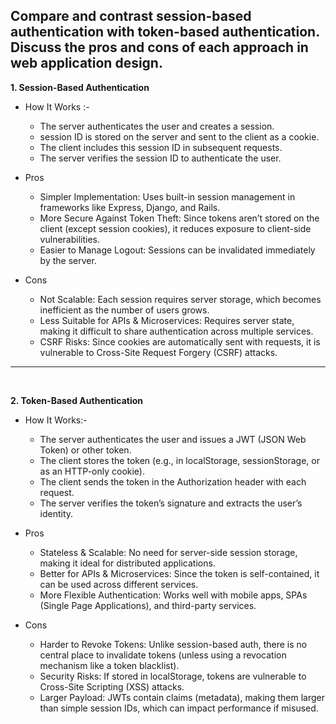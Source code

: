 ## Compare and contrast session-based authentication with token-based authentication. Discuss the pros and cons of each approach in web application design.

**1. Session-Based Authentication** <br>
- How It Works :-
    - The server authenticates the user and creates a session.
    - session ID is stored on the server and sent to the client as a cookie.
    - The client includes this session ID in subsequent requests.
    - The server verifies the session ID to authenticate the user.

- Pros
    - Simpler Implementation: Uses built-in session management in frameworks like Express, Django, and Rails.
    - More Secure Against Token Theft: Since tokens aren’t stored on the client (except session cookies), it reduces exposure to client-side vulnerabilities.
    - Easier to Manage Logout: Sessions can be invalidated immediately by the server.

- Cons
    - Not Scalable: Each session requires server storage, which becomes inefficient as the number of users grows.
    - Less Suitable for APIs & Microservices: Requires server state, making it difficult to share authentication across multiple services.
    - CSRF Risks: Since cookies are automatically sent with requests, it is vulnerable to Cross-Site Request Forgery (CSRF) attacks.

---

<br>

**2. Token-Based Authentication**
- How It Works:-
    - The server authenticates the user and issues a JWT (JSON Web Token) or other token.
    - The client stores the token (e.g., in localStorage, sessionStorage, or as an HTTP-only cookie).
    - The client sends the token in the Authorization header with each request.
    - The server verifies the token’s signature and extracts the user’s identity.

- Pros
    - Stateless & Scalable: No need for server-side session storage, making it ideal for distributed applications.
    - Better for APIs & Microservices: Since the token is self-contained, it can be used across different services.
    - More Flexible Authentication: Works well with mobile apps, SPAs (Single Page Applications), and third-party services.

- Cons
    - Harder to Revoke Tokens: Unlike session-based auth, there is no central place to invalidate tokens (unless using a revocation mechanism like a token blacklist).
    - Security Risks: If stored in localStorage, tokens are vulnerable to Cross-Site Scripting (XSS) attacks.
    - Larger Payload: JWTs contain claims (metadata), making them larger than simple session IDs, which can impact performance if misused.